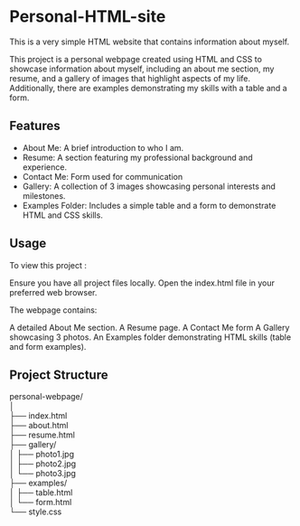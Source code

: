 # Personal-HTML-site
This is a very simple HTML website that contains information about myself.

This project is a personal webpage created using HTML and CSS to showcase information about myself, including an about me section, my resume, and a gallery of images that highlight aspects of my life. Additionally, there are examples demonstrating my skills with a table and a form.

## __Features__
* About Me: A brief introduction to who I am.
* Resume: A section featuring my professional background and experience.
* Contact Me: Form used for communication
* Gallery: A collection of 3 images showcasing personal interests and milestones.
* Examples Folder: Includes a simple table and a form to demonstrate HTML and CSS skills.

## __Usage__  
To view this project :

Ensure you have all project files locally.
Open the index.html file in your preferred web browser.

The webpage contains:

A detailed About Me section.
A Resume page.
A Contact Me form
A Gallery showcasing 3 photos.
An Examples folder demonstrating HTML skills (table and form examples).

## __Project Structure__

personal-webpage/<br>
│<br>
├── index.html        <br>
├── about.html        <br>
├── resume.html       <br>
├── gallery/          <br>
│   ├── photo1.jpg<br>
│   ├── photo2.jpg<br>
│   └── photo3.jpg<br>
├── examples/         <br>
│   ├── table.html    <br>
│   └── form.html     <br>
└── style.css       <br>

